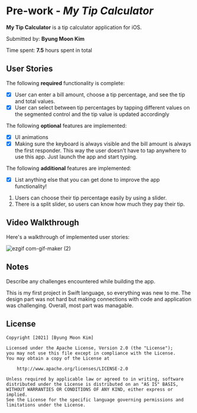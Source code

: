 # Pre-work - *My Tip Calculator*

**My Tip Calculator** is a tip calculator application for iOS.

Submitted by: **Byung Moon Kim**

Time spent: **7.5** hours spent in total

## User Stories

The following **required** functionality is complete:

* [x] User can enter a bill amount, choose a tip percentage, and see the tip and total values.
* [x] User can select between tip percentages by tapping different values on the segmented control and the tip value is updated accordingly

The following **optional** features are implemented:

* [x] UI animations
* [x] Making sure the keyboard is always visible and the bill amount is always the first responder. This way the user doesn't have to tap anywhere to use this app. Just launch the app and start typing.

The following **additional** features are implemented:

- [x] List anything else that you can get done to improve the app functionality!
1. Users can choose their tip percentage easily by using a slider.
2. There is a split slider, so users can know how much they pay their tip.

## Video Walkthrough

Here's a walkthrough of implemented user stories:


![ezgif com-gif-maker (2)](https://user-images.githubusercontent.com/53587841/105974679-ffc2da00-6042-11eb-8750-4651e9078f0d.gif)


## Notes

Describe any challenges encountered while building the app.

This is my first project in Swift language, so everything was new to me.
The design part was not hard but making connections with code and application was challenging.
Overall, most part was managable.


## License

    Copyright [2021] [Byung Moon Kim]

    Licensed under the Apache License, Version 2.0 (the "License");
    you may not use this file except in compliance with the License.
    You may obtain a copy of the License at

        http://www.apache.org/licenses/LICENSE-2.0

    Unless required by applicable law or agreed to in writing, software
    distributed under the License is distributed on an "AS IS" BASIS,
    WITHOUT WARRANTIES OR CONDITIONS OF ANY KIND, either express or implied.
    See the License for the specific language governing permissions and
    limitations under the License.
